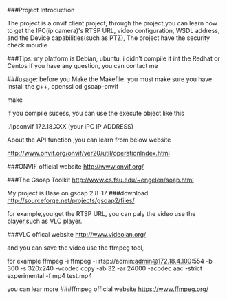 ###Project Introduction


The project is a onvif client project,
through the project,you can learn
how to get the IPC(ip camera)'s RTSP URL, video configuration, WSDL address, and the Device capabilities(such as PTZ),
The project have the security check moudle

###Tips:
my platform is Debian, ubuntu, i didn't compile it int the Redhat or Centos
if you have any question, you can contact me

###usage:
before you Make the Makefile. you must make sure you have install the g++, openssl
cd gsoap-onvif

make 

if you compile sucess, you can use the execute object like this

./ipconvif 172.18.XXX (your iPC IP ADDRESS)



About the API function ,you can learn from below website

http://www.onvif.org/onvif/ver20/util/operationIndex.html


###ONVIF official website
http://www.onvif.org/

###The Gsoap Toolkit
http://www.cs.fsu.edu/~engelen/soap.html

My project is Base on gsoap 2.8-17
###download
http://sourceforge.net/projects/gsoap2/files/

for example,you get the RTSP URL, you can paly  the video use the player,such as VLC player.

###VLC offical website
http://www.videolan.org/

and you can save the video use the ffmpeg tool,

for example 
ffmpeg -i ffmpeg -i rtsp://admin:admin@172.18.4.100:554 -b 300 -s 320x240 -vcodec copy  -ab 32 -ar 24000 -acodec aac -strict experimental -f mp4 test.mp4

you can lear more
###ffmpeg official website
https://www.ffmpeg.org/





